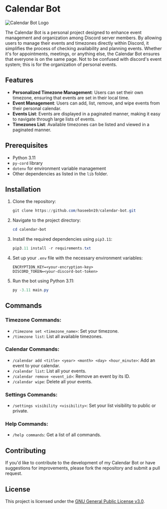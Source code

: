 # Calendar Bot

![Calendar Bot Logo](logo.png)

The Calendar Bot is a personal project designed to enhance event management and organization among Discord server members. By allowing users to manage their events and timezones directly within Discord, it simplifies the process of checking availability and planning events. Whether it's for appointments, meetings, or anything else, the Calendar Bot ensures that everyone is on the same page. Not to be confused with discord's event system; this is for the organization of personal events.

## Features

- **Personalized Timezone Management**: Users can set their own timezone, ensuring that events are set in their local time.
- **Event Management**: Users can add, list, remove, and wipe events from their personal calendar.
- **Events List**: Events are displayed in a paginated manner, making it easy to navigate through large lists of events.
- **Timezones List**: Available timezones can be listed and viewed in a paginated manner.

## Prerequisites

- Python 3.11
- `py-cord` library
- `dotenv` for environment variable management
- Other dependencies as listed in the `lib` folder.

## Installation

1. Clone the repository:
   ```powershell
   git clone https://github.com/haseebn19/calendar-bot.git
   ```

2. Navigate to the project directory:
   ```powershell
   cd calendar-bot
   ```

3. Install the required dependencies using `pip3.11`:
   ```powershell
   pip3.11 install -r requirements.txt
   ```

4. Set up your `.env` file with the necessary environment variables:
   ```env
   ENCRYPTION_KEY=<your-encryption-key>
   DISCORD_TOKEN=<your-discord-bot-token>
   ```

5. Run the bot using Python 3.11:
   ```powershell
   py -3.11 main.py
   ```

## Commands

### Timezone Commands:
  - `/timezone set <timezone_name>`: Set your timezone.
  - `/timezone list`: List all available timezones.

### Calendar Commands:
  - `/calendar add <title> <year> <month> <day> <hour_minute>`: Add an event to your calendar.
  - `/calendar list`: List all your events.
  - `/calendar remove <event_id>`: Remove an event by its ID.
  - `/calendar wipe`: Delete all your events.

### Settings Commands:
  - `/settings visibility <visibility>`: Set your list visibility to public or private.

### Help Commands:
  - `/help commands`: Get a list of all commands.

## Contributing

If you'd like to contribute to the development of my Calendar Bot or have suggestions for improvements, please fork the repository and submit a pull request.

## License

This project is licensed under the [GNU General Public License v3.0](https://www.gnu.org/licenses/gpl-3.0.en.html).

